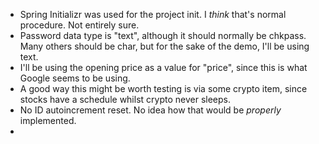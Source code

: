 * Spring Initializr was used for the project init. I _think_ that's normal procedure. Not entirely sure.
* Password data type is "text", although it should normally be chkpass. Many others should be char, but for the sake of the demo, I'll be using text.
* I'll be using the opening price as a value for "price", since this is what Google seems to be using.
* A good way this might be worth testing is via some crypto item, since stocks have a schedule whilst crypto never sleeps.
* No ID autoincrement reset. No idea how that would be _properly_ implemented.
* 
